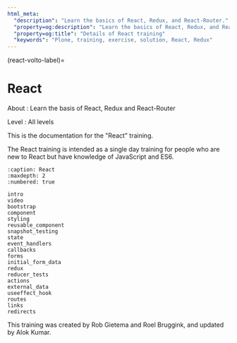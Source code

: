 ```yaml
---
html_meta:
  "description": "Learn the basics of React, Redux, and React-Router."
  "property=og:description": "Learn the basics of React, Redux, and React-Router."
  "property=og:title": "Details of React training"
  "keywords": "Plone, training, exercise, solution, React, Redux"
---
```


(react-volto-label)=

# React

About
: Learn the basis of React, Redux and React-Router

Level
: All levels

This is the documentation for the "React" training.

The React training is intended as a single day training for people who are new to React but have knowledge of JavaScript and ES6.

```{toctree}
:caption: React
:maxdepth: 2
:numbered: true

intro
video
bootstrap
component
styling
reusable_component
snapshot_testing
state
event_handlers
callbacks
forms
initial_form_data
redux
reducer_tests
actions
external_data
useeffect_hook
routes
links
redirects
```

This training was created by Rob Gietema and Roel Bruggink, and updated by Alok Kumar.
